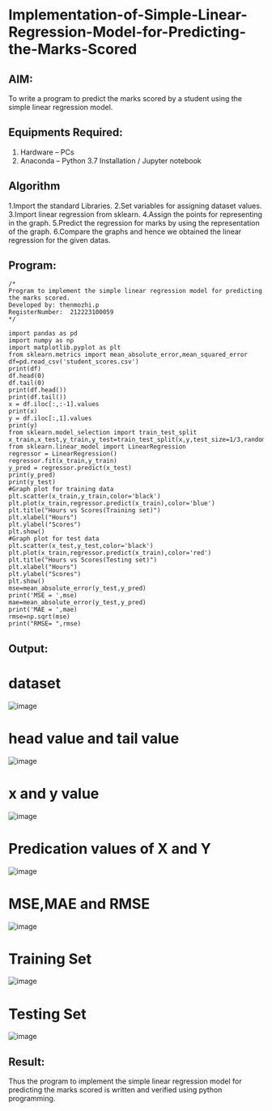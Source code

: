 # Implementation-of-Simple-Linear-Regression-Model-for-Predicting-the-Marks-Scored

## AIM:
To write a program to predict the marks scored by a student using the simple linear regression model.

## Equipments Required:
1. Hardware – PCs
2. Anaconda – Python 3.7 Installation / Jupyter notebook

## Algorithm
1.Import the standard Libraries.
2.Set variables for assigning dataset values.
3.Import linear regression from sklearn.
4.Assign the points for representing in the graph.
5.Predict the regression for marks by using the representation of the graph.
6.Compare the graphs and hence we obtained the linear regression for the given datas.

## Program:
```
/*
Program to implement the simple linear regression model for predicting the marks scored.
Developed by: thenmozhi.p
RegisterNumber:  212223100059
*/
```
```
import pandas as pd
import numpy as np
import matplotlib.pyplot as plt
from sklearn.metrics import mean_absolute_error,mean_squared_error
df=pd.read_csv('student_scores.csv')
print(df)
df.head(0)
df.tail(0)
print(df.head())
print(df.tail())
x = df.iloc[:,:-1].values
print(x)
y = df.iloc[:,1].values
print(y)
from sklearn.model_selection import train_test_split
x_train,x_test,y_train,y_test=train_test_split(x,y,test_size=1/3,random_state=0)
from sklearn.linear_model import LinearRegression
regressor = LinearRegression()
regressor.fit(x_train,y_train)
y_pred = regressor.predict(x_test)
print(y_pred)
print(y_test)
#Graph plot for training data
plt.scatter(x_train,y_train,color='black')
plt.plot(x_train,regressor.predict(x_train),color='blue')
plt.title("Hours vs Scores(Training set)")
plt.xlabel("Hours")
plt.ylabel("Scores")
plt.show()
#Graph plot for test data
plt.scatter(x_test,y_test,color='black')
plt.plot(x_train,regressor.predict(x_train),color='red')
plt.title("Hours vs Scores(Testing set)")
plt.xlabel("Hours")
plt.ylabel("Scores")
plt.show()
mse=mean_absolute_error(y_test,y_pred)
print('MSE = ',mse)
mae=mean_absolute_error(y_test,y_pred)
print('MAE = ',mae)
rmse=np.sqrt(mse)
print("RMSE= ",rmse)
```

## Output:
# dataset
![image](https://github.com/user-attachments/assets/e7c23ebe-8678-49ff-97d0-dafbe4735c60)
# head value and tail value
![image](https://github.com/user-attachments/assets/dbf1e98b-32ce-4f67-afac-a6b7632842f4)
# x and y value
![image](https://github.com/user-attachments/assets/6bf890b5-43a5-4a0c-bd26-b8ff1bbd7c24)
# Predication values of X and Y
![image](https://github.com/user-attachments/assets/414be4aa-970f-4209-85a8-4b162956f226)
# MSE,MAE and RMSE
![image](https://github.com/user-attachments/assets/fe412a07-176d-47eb-b353-f2012fe76444)
# Training Set

![image](https://github.com/user-attachments/assets/a4cce6a6-d446-47f7-b0f2-2254647271b8)
# Testing Set
![image](https://github.com/user-attachments/assets/8d45264d-02c9-4e3c-b48c-82a28897f661)





## Result:
Thus the program to implement the simple linear regression model for predicting the marks scored is written and verified using python programming.
